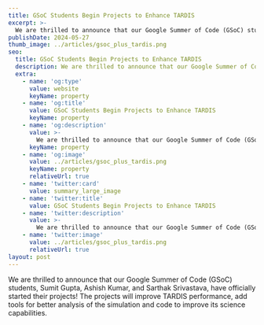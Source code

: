 ```yaml
---
title: GSoC Students Begin Projects to Enhance TARDIS
excerpt: >-
  We are thrilled to announce that our Google Summer of Code (GSoC) students, Sumit Gupta, Ashish Kumar, and Sarthak Srivastava, have officially started their projects! The projects will improve TARDIS performance, add tools for better analysis of the simulation and code to improve its science capabilities.
publishDate: 2024-05-27
thumb_image: ../articles/gsoc_plus_tardis.png
seo:
  title: GSoC Students Begin Projects to Enhance TARDIS
  description: We are thrilled to announce that our Google Summer of Code (GSoC) students, Sumit Gupta, Ashish Kumar, and Sarthak Srivastava, have officially started their projects! The projects will improve TARDIS performance, add tools for better analysis of the simulation and code to improve its science capabilities.
  extra:
    - name: 'og:type'
      value: website
      keyName: property
    - name: 'og:title'
      value: GSoC Students Begin Projects to Enhance TARDIS
      keyName: property
    - name: 'og:description'
      value: >-
        We are thrilled to announce that our Google Summer of Code (GSoC) students, Sumit Gupta, Ashish Kumar, and Sarthak Srivastava, have officially started their projects! The projects will improve TARDIS performance, add tools for better analysis of the simulation and code to improve its science capabilities.
      keyName: property
    - name: 'og:image'
      value: ../articles/gsoc_plus_tardis.png
      keyName: property
      relativeUrl: true
    - name: 'twitter:card'
      value: summary_large_image
    - name: 'twitter:title'
      value: GSoC Students Begin Projects to Enhance TARDIS
    - name: 'twitter:description'
      value: >-
        We are thrilled to announce that our Google Summer of Code (GSoC) students, Sumit Gupta, Ashish Kumar, and Sarthak Srivastava, have officially started their projects! The projects will improve TARDIS performance, add tools for better analysis of the simulation and code to improve its science capabilities.
    - name: 'twitter:image'
      value: ../articles/gsoc_plus_tardis.png
      relativeUrl: true
layout: post
---
```


We are thrilled to announce that our Google Summer of Code (GSoC) students, Sumit Gupta, Ashish Kumar, and Sarthak Srivastava, have officially started their projects! The projects will improve TARDIS performance, add tools for better analysis of the simulation and code to improve its science capabilities.


